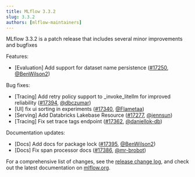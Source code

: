```yaml
---
title: MLflow 3.3.2
slug: 3.3.2
authors: [mlflow-maintainers]
---
```


MLflow 3.3.2 is a patch release that includes several minor improvements and bugfixes

Features:

- [Evaluation] Add support for dataset name persistence ([#17250](https://github.com/mlflow/mlflow/pull/17250), [@BenWilson2](https://github.com/BenWilson2))

Bug fixes:

- [Tracing] Add retry policy support to \_invoke_litellm for improved reliability ([#17394](https://github.com/mlflow/mlflow/pull/17394), [@dbczumar](https://github.com/dbczumar))
- [UI] fix ui sorting in experiments ([#17340](https://github.com/mlflow/mlflow/pull/17340), [@Flametaa](https://github.com/Flametaa))
- [Serving] Add Databricks Lakebase Resource ([#17277](https://github.com/mlflow/mlflow/pull/17277), [@jennsun](https://github.com/jennsun))
- [Tracing] Fix set trace tags endpoint ([#17362](https://github.com/mlflow/mlflow/pull/17362), [@daniellok-db](https://github.com/daniellok-db))

Documentation updates:

- [Docs] Add docs for package lock ([#17395](https://github.com/mlflow/mlflow/pull/17395), [@BenWilson2](https://github.com/BenWilson2))
- [Docs] Fix span processor docs ([#17386](https://github.com/mlflow/mlflow/pull/17386), [@mr-brobot](https://github.com/mr-brobot))

For a comprehensive list of changes, see the [release change log](https://github.com/mlflow/mlflow/releases/tag/v3.3.2), and check out the latest documentation on [mlflow.org](http://mlflow.org/).
